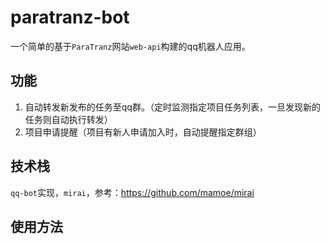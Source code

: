 # paratranz-bot

一个简单的基于`ParaTranz`网站`web-api`构建的qq机器人应用。

## 功能

1. 自动转发新发布的任务至qq群。（定时监测指定项目任务列表，一旦发现新的任务则自动执行转发）
2. 项目申请提醒（项目有新人申请加入时，自动提醒指定群组）

## 技术栈

`qq-bot`实现，`mirai`，参考：https://github.com/mamoe/mirai

## 使用方法

